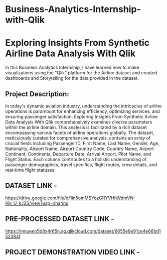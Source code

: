 # Business-Analytics-Internship-with-Qlik
# Exploring Insights From Synthetic Airline Data Analysis With Qlik

In this Business Analytics Internship, I have learned how to make visualizations using the "Qlik" platform for the Airline dataset and created dashboards and Storytelling for the data provided in the dataset.

## Project Description: 
   In today's dynamic aviation industry, understanding the intricacies of airline operations is paramount for enhancing efficiency, optimizing services, and ensuring passenger satisfaction. Exploring Insights From Synthetic Airline Data Analysis With Qlik comprehensively examines diverse parameters within the airline domain. This analysis is facilitated by a rich dataset encompassing various facets of airline operations globally. 
   The dataset, meticulously curated for comprehensive analysis, contains an array of crucial fields including Passenger ID, First Name, Last Name, Gender, Age, Nationality, Airport Name, Airport Country Code, Country Name, Airport Continent, Continents, Departure Date, Arrival Airport, Pilot Name, and Flight Status. Each column contributes to a holistic understanding of passenger demographics, travel specifics, flight routes, crew details, and real-time flight statuses.

## DATASET LINK -
https://drive.google.com/file/d/1in5omMSYozGRYVHhWdmVN-iKk_U_kJ2S/view?usp=sharing

## PRE-PROCESSED DATASET LINK -
https://mnueeo5b8x4r65n.sg.qlikcloud.com/dataset/6655e8e91ce4e66bd152384f

## PROJECT DEMONSTRATION VIDEO LINK -


